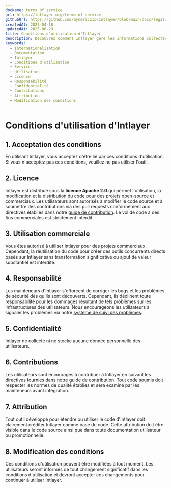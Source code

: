 ```yaml
---
docName: terms_of_service
url: https://intlayer.org/terms-of-service
githubUrl: https://github.com/aymericzip/intlayer/blob/main/docs/legal/fr/terms_of_service.md
createdAt: 2025-04-18
updatedAt: 2025-06-29
title: Conditions d'utilisation d'Intlayer
description: Découvrez comment Intlayer gère les informations collectées via notre site web et CMS. Suivez la documentation pour comprendre les différents formats et cas d'utilisation.
keywords:
  - Internationalisation
  - Documentation
  - Intlayer
  - Conditions d'utilisation
  - Service
  - Utilisation
  - Licence
  - Responsabilité
  - Confidentialité
  - Contributions
  - Attribution
  - Modification des conditions
---
```


# Conditions d'utilisation d'Intlayer

## 1. Acceptation des conditions

En utilisant Intlayer, vous acceptez d'être lié par ces conditions d'utilisation. Si vous n'acceptez pas ces conditions, veuillez ne pas utiliser l'outil.

## 2. Licence

Intlayer est distribué sous la **licence Apache 2.0** qui permet l'utilisation, la modification et la distribution du code pour des projets open-source et commerciaux. Les utilisateurs sont autorisés à modifier le code source et à soumettre des contributions via des pull requests conformément aux directives établies dans notre [guide de contribution](https://github.com/aymericzip/intlayer/blob/main/CONTRIBUTING.md). Le vol de code à des fins commerciales est strictement interdit.

## 3. Utilisation commerciale

Vous êtes autorisé à utiliser Intlayer pour des projets commerciaux. Cependant, la réutilisation du code pour créer des outils concurrents directs basés sur Intlayer sans transformation significative ou ajout de valeur substantiel est interdite.

## 4. Responsabilité

Les mainteneurs d'Intlayer s'efforcent de corriger les bugs et les problèmes de sécurité dès qu'ils sont découverts. Cependant, ils déclinent toute responsabilité pour les dommages résultant de tels problèmes sur les infrastructures des utilisateurs. Nous encourageons les utilisateurs à signaler les problèmes via notre [système de suivi des problèmes](https://github.com/aymericzip/intlayer/issues).

## 5. Confidentialité

Intlayer ne collecte ni ne stocke aucune donnée personnelle des utilisateurs.

## 6. Contributions

Les utilisateurs sont encouragés à contribuer à Intlayer en suivant les directives fournies dans notre guide de contribution. Tout code soumis doit respecter les normes de qualité établies et sera examiné par les mainteneurs avant intégration.

## 7. Attribution

Tout outil développé pour étendre ou utiliser le code d'Intlayer doit clairement créditer Intlayer comme base du code. Cette attribution doit être visible dans le code source ainsi que dans toute documentation utilisateur ou promotionnelle.

## 8. Modification des conditions

Ces conditions d'utilisation peuvent être modifiées à tout moment. Les utilisateurs seront informés de tout changement significatif dans les conditions d'utilisation et devront accepter ces changements pour continuer à utiliser Intlayer.
